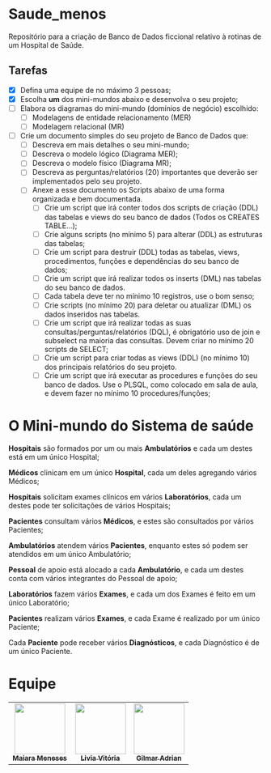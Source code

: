 # Saude_menos
Repositório para a criação de Banco de Dados ficcional relativo à rotinas de um Hospital de Saúde.

## Tarefas

- [x] Defina uma equipe de no máximo 3 pessoas;
- [x] Escolha **um** dos mini-mundos abaixo e desenvolva o seu projeto;
- [ ] Elabora os diagramas do mini-mundo (domínios de negócio) escolhido:
  - [ ] Modelagens de entidade relacionamento (MER)
  - [ ] Modelagem relacional (MR)
- [ ] Crie um documento simples do seu projeto de Banco de Dados que:
  - [ ] Descreva em mais detalhes o seu mini-mundo;
  - [ ] Descreva o modelo lógico (Diagrama MER);
  - [ ] Descreva o modelo físico (Diagrama MR);
  - [ ] Descreva as perguntas/relatórios (20) importantes que deverão ser implementados pelo seu projeto.
  - [ ] Anexe a esse documento os Scripts abaixo de uma forma organizada e bem documentada.
    - [ ] Crie um script que irá conter todos dos scripts de criação (DDL) das tabelas e views do seu banco de dados (Todos os CREATES TABLE...);
    - [ ] Crie alguns scripts (no mínimo 5) para alterar (DDL) as estruturas das tabelas;
    - [ ] Crie um script para destruir (DDL) todas as tabelas, views, procedimentos, funções e dependências do seu banco de dados;
    - [ ] Crie um script que irá realizar todos os inserts (DML) nas tabelas do seu banco de dados.
    - [ ] Cada tabela deve ter no mínimo 10 registros, use o bom senso;
    - [ ] Crie scripts (no mínimo 20) para deletar ou atualizar (DML) os dados inseridos nas tabelas.
    - [ ] Crie um script que irá realizar todas as suas consultas/perguntas/relatórios (DQL), é obrigatório uso de join e subselect na maioria das consultas. Devem criar no mínimo 20 scripts de SELECT;
    - [ ] Crie um script para criar todas as views (DDL) (no mínimo 10) dos principais relatórios do seu projeto.
    - [ ] Crie um script que irá executar as procedures e funções do seu banco de dados. Use o PLSQL, como colocado em sala de aula, e devem fazer no mínimo 10 procedures/funções;

# O Mini-mundo do Sistema de saúde
**Hospitais** são formados por um ou mais **Ambulatórios** e cada um destes está em um único Hospital;

**Médicos** clinicam em um único **Hospital**, cada um deles agregando vários Médicos;


**Hospitais** solicitam exames clínicos em vários **Laboratórios**, cada um destes pode ter solicitações de vários Hospitais;


**Pacientes** consultam vários **Médicos**, e estes são consultados por vários Pacientes;


**Ambulatórios** atendem vários **Pacientes**, enquanto estes só podem ser atendidos em um único Ambulatório;

**Pessoal** de apoio está alocado a cada **Ambulatório**, e cada um destes conta com vários integrantes do Pessoal de apoio;

**Laboratórios** fazem vários **Exames**, e cada um dos Exames é feito em um único Laboratório;

**Pacientes** realizam vários **Exames**, e cada Exame é realizado por um único Paciente;


Cada **Paciente** pode receber vários **Diagnósticos**, e cada Diagnóstico é de um único Paciente.



# Equipe
<table>
  <tr>
    <td align="center"><a href="https://www.linkedin.com/in/wildestmaii/"><img src="https://media-exp1.licdn.com/dms/image/C4D03AQHNUS2ujDGLwg/profile-displayphoto-shrink_800_800/0/1659726701828?e=1671062400&v=beta&t=ENdrOV4vuJuxTikDchaBfbse_mXUHmXl45QlWKM15j0" width="100px;" alt=""/><br /><sub><b>Maiara Meneses</b></sub></a></td>
    <td align="center"><a href="https://www.linkedin.com/in/l%C3%ADvia-vit%C3%B3ria-6a5771230/"><img src="https://avatars.githubusercontent.com/u/114452531?v=4" width="100px;" alt=""/><br /><sub><b>Livia Vitória</b></sub></a></td>
    <td align="center"><a href="https://www.linkedin.com/in/brazadrian"><img src="https://avatars.githubusercontent.com/u/60609409?v=4" width="100px;" alt=""/><br /><sub><b>Gilmar Adrian</b></sub></a></td>
  </tr>

